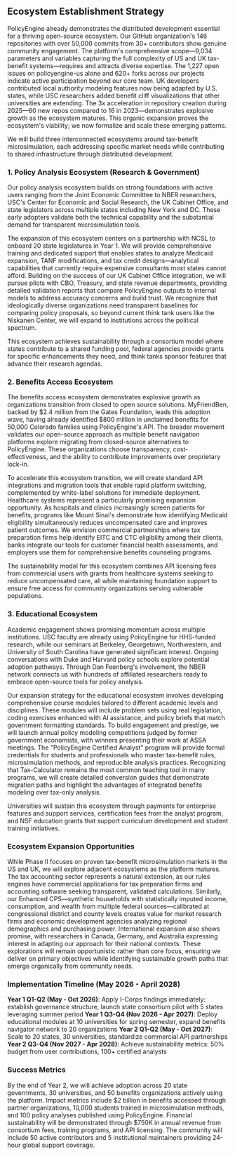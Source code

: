 ## Ecosystem Establishment Strategy

PolicyEngine already demonstrates the distributed development essential for a thriving open-source ecosystem. Our GitHub organization's 146 repositories with over 50,000 commits from 30+ contributors show genuine community engagement. The platform's comprehensive scope—9,034 parameters and variables capturing the full complexity of US and UK tax-benefit systems—requires and attracts diverse expertise. The 1,227 open issues on policyengine-us alone and 620+ forks across our projects indicate active participation beyond our core team. UK developers contributed local authority modeling features now being adapted by U.S. states, while USC researchers added benefit cliff visualizations that other universities are extending. The 3x acceleration in repository creation during 2025—60 new repos compared to 16 in 2023—demonstrates explosive growth as the ecosystem matures. This organic expansion proves the ecosystem's viability; we now formalize and scale these emerging patterns.

We will build three interconnected ecosystems around tax-benefit microsimulation, each addressing specific market needs while contributing to shared infrastructure through distributed development.

### 1. Policy Analysis Ecosystem (Research & Government)

Our policy analysis ecosystem builds on strong foundations with active users ranging from the Joint Economic Committee to NBER researchers, USC's Center for Economic and Social Research, the UK Cabinet Office, and state legislators across multiple states including New York and DC. These early adopters validate both the technical capability and the substantial demand for transparent microsimulation tools.

The expansion of this ecosystem centers on a partnership with NCSL to onboard 20 state legislatures in Year 1. We will provide comprehensive training and dedicated support that enables states to analyze Medicaid expansion, TANF modifications, and tax credit designs—analytical capabilities that currently require expensive consultants most states cannot afford. Building on the success of our UK Cabinet Office integration, we will pursue pilots with CBO, Treasury, and state revenue departments, providing detailed validation reports that compare PolicyEngine outputs to internal models to address accuracy concerns and build trust. We recognize that ideologically diverse organizations need transparent baselines for comparing policy proposals, so beyond current think tank users like the Niskanen Center, we will expand to institutions across the political spectrum.

This ecosystem achieves sustainability through a consortium model where states contribute to a shared funding pool, federal agencies provide grants for specific enhancements they need, and think tanks sponsor features that advance their research agendas.

### 2. Benefits Access Ecosystem  

The benefits access ecosystem demonstrates explosive growth as organizations transition from closed to open source solutions. MyFriendBen, backed by $2.4 million from the Gates Foundation, leads this adoption wave, having already identified $800 million in unclaimed benefits for 50,000 Colorado families using PolicyEngine's API. The broader movement validates our open-source approach as multiple benefit navigation platforms explore migrating from closed-source alternatives to PolicyEngine. These organizations choose transparency, cost-effectiveness, and the ability to contribute improvements over proprietary lock-in.

To accelerate this ecosystem transition, we will create standard API integrations and migration tools that enable rapid platform switching, complemented by white-label solutions for immediate deployment. Healthcare systems represent a particularly promising expansion opportunity. As hospitals and clinics increasingly screen patients for benefits, programs like Mount Sinai's demonstrate how identifying Medicaid eligibility simultaneously reduces uncompensated care and improves patient outcomes. We envision commercial partnerships where tax preparation firms help identify EITC and CTC eligibility among their clients, banks integrate our tools for customer financial health assessments, and employers use them for comprehensive benefits counseling programs.

The sustainability model for this ecosystem combines API licensing fees from commercial users with grants from healthcare systems seeking to reduce uncompensated care, all while maintaining foundation support to ensure free access for community organizations serving vulnerable populations.

### 3. Educational Ecosystem

Academic engagement shows promising momentum across multiple institutions. USC faculty are already using PolicyEngine for HHS-funded research, while our seminars at Berkeley, Georgetown, Northwestern, and University of South Carolina have generated significant interest. Ongoing conversations with Duke and Harvard policy schools explore potential adoption pathways. Through Dan Feenberg's involvement, the NBER network connects us with hundreds of affiliated researchers ready to embrace open-source tools for policy analysis.

Our expansion strategy for the educational ecosystem involves developing comprehensive course modules tailored to different academic levels and disciplines. These modules will include problem sets using real legislation, coding exercises enhanced with AI assistance, and policy briefs that match government formatting standards. To build engagement and prestige, we will launch annual policy modeling competitions judged by former government economists, with winners presenting their work at ASSA meetings. The "PolicyEngine Certified Analyst" program will provide formal credentials for students and professionals who master tax-benefit rules, microsimulation methods, and reproducible analysis practices. Recognizing that Tax-Calculator remains the most common teaching tool in many programs, we will create detailed conversion guides that demonstrate migration paths and highlight the advantages of integrated benefits modeling over tax-only analysis.

Universities will sustain this ecosystem through payments for enterprise features and support services, certification fees from the analyst program, and NSF education grants that support curriculum development and student training initiatives.

### Ecosystem Expansion Opportunities

While Phase II focuses on proven tax-benefit microsimulation markets in the US and UK, we will explore adjacent ecosystems as the platform matures. The tax accounting sector represents a natural extension, as our rules engines have commercial applications for tax preparation firms and accounting software seeking transparent, validated calculations. Similarly, our Enhanced CPS—synthetic households with statistically imputed income, consumption, and wealth from multiple federal sources—calibrated at congressional district and county levels creates value for market research firms and economic development agencies analyzing regional demographics and purchasing power. International expansion also shows promise, with researchers in Canada, Germany, and Australia expressing interest in adapting our approach for their national contexts. These explorations will remain opportunistic rather than core focus, ensuring we deliver on primary objectives while identifying sustainable growth paths that emerge organically from community needs.

### Implementation Timeline (May 2026 - April 2028)

**Year 1 Q1-Q2 (May - Oct 2026)**: Apply I-Corps findings immediately: establish governance structure, launch state consortium pilot with 5 states leveraging summer period
**Year 1 Q3-Q4 (Nov 2026 - Apr 2027)**: Deploy educational modules at 10 universities for spring semester, expand benefits navigator network to 20 organizations
**Year 2 Q1-Q2 (May - Oct 2027)**: Scale to 20 states, 30 universities, standardize commercial API partnerships
**Year 2 Q3-Q4 (Nov 2027 - Apr 2028)**: Achieve sustainability metrics: 50% budget from user contributions, 100+ certified analysts

### Success Metrics

By the end of Year 2, we will achieve adoption across 20 state governments, 30 universities, and 50 benefits organizations actively using the platform. Impact metrics include $2 billion in benefits accessed through partner organizations, 10,000 students trained in microsimulation methods, and 100 policy analyses published using PolicyEngine. Financial sustainability will be demonstrated through $750K in annual revenue from consortium fees, training programs, and API licensing. The community will include 50 active contributors and 5 institutional maintainers providing 24-hour global support coverage.
